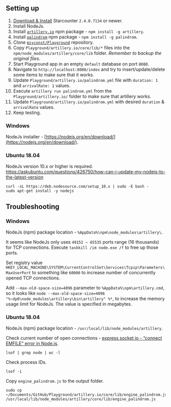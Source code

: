 ## Setting up

1. [Download & Install](https://downloads.starcounter.com/) Starcounter `2.4.0.7134` or newer.
2. Install NodeJs.
3. Install [`artillery.io`](https://artillery.io/) npm package - `npm install -g artillery`.
4. Install [`palindrom`](https://github.com/Palindrom/Palindrom) npm package - `npm install -g palindrom`.
5. Clone [`miyconst/Playground`](https://github.com/miyconst/Playground) repository.
6. Copy `Playground/artillery.io/core/lib/*` files into the `npm/node_modules/artillery/core/lib` folder. *Remember to backup the original files.*
7. Start Playground app in an empty `default` database on port `8080`.
8. Navigate to `http://localhost:8080/index` and try to insert/update/delete some items to make sure that it works.
9. Update `Playground/artillery.io/palindrom.yml` file with `duration: 1` and `arrivalRate: 1` values.
10. Execute `artillery run palindrom.yml` from the `Playground/artillery.io/` folder to make sure that artillery works.
11. Update `Playground/artillery.io/palindrom.yml` with desired `duration` & `arrivalRate` values.
12. Keep testing.

### Windows

NodeJs installer - [https://nodejs.org/en/download/](https://nodejs.org/en/download/).

### Ubuntu 18.04

NodeJs version 10.x or higher is required.
https://askubuntu.com/questions/426750/how-can-i-update-my-nodejs-to-the-latest-version

```
curl -sL https://deb.nodesource.com/setup_10.x | sudo -E bash -
sudo apt-get install -y nodejs
```

## Troubleshooting

### Windows

NodeJs (npm) package location - `%AppData%\npm\node_modules\artillery\`.

It seems like NodeJs only uses `49152 – 65535` ports range (16 thousands) for TCP connections.
Execute `taskkill /im node.exe /f` to free up those ports.

Set registry value `HKEY_LOCAL_MACHINE\SYSTEM\CurrentControlSet\Services\Tcpip\Parameters\MaxUserPort` to something like `60000` to increase number of concurrently opened TCP connections.

Add `--max-old-space-size=4096` parameter to `%AppData%\npm\artillery.cmd`, so it looks like `node --max-old-space-size=4096 "%~dp0\node_modules\artillery\bin\artillery" %*`, to increase the memory usage limit for NodeJs.
The value is specified in megabytes.

### Ubuntu 18.04

NodeJs (npm) package location - `/usr/local/lib/node_modules/artillery`.

Check current number of open connections - [express socket io - “connect EMFILE” error in Node.js](https://code.i-harness.com/en/q/9e032d).

```
lsof | grep node | wc -l
```

Check process IDs.

```
lsof -i
```

Copy `engine_palindrom.js` to the output folder.

```
sudo cp ~/Documents/GitHub/Playground/artillery.io/core/lib/engine_palindrom.js /usr/local/lib/node_modules/artillery/core/lib/engine_palindrom.js
```